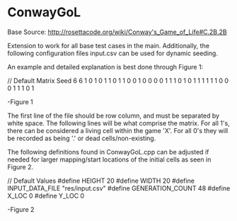 ConwayGoL
=========

Base Source: http://rosettacode.org/wiki/Conway's_Game_of_Life#C.2B.2B

Extension to work for all base test cases in the main. Additionally, the
following configuration files input.csv can be used for dynamic seeding.

An example and detailed explanation is best done through Figure 1:

// Default Matrix Seed
6 6
1 0 1 0 1 1
0 1 1 0 0 1
0 0 0 0 1 1
1 0 1 0 1 1
1 1 1 1 0 0
0 1 1 1 0 1

-Figure 1

The first line of the file should be row column, and must be separated by
white space. The following lines will be what comprise the matrix. For all
1's, there can be considered a living cell within the game 'X'. For all 0's
they will be recorded as being '.' or dead cells/non-existing.

The following definitions found in ConwayGoL.cpp can be adjusted if needed for
larger mapping/start locations of the initial cells as seen in Figure 2.

// Default Values
#define HEIGHT 20
#define WIDTH 20
#define INPUT_DATA_FILE "res/input.csv"
#define GENERATION_COUNT 48
#define X_LOC 0
#define Y_LOC 0

-Figure 2